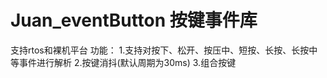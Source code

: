 # Juan_eventButton 按键事件库
支持rtos和裸机平台
功能：
	1.支持对按下、松开、按压中、短按、长按、长按中等事件进行解析
	2.按键消抖(默认周期为30ms)
	3.组合按键
